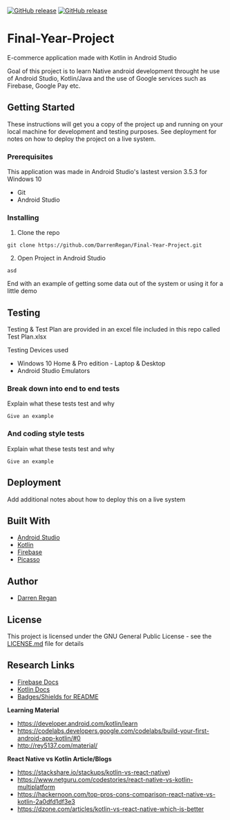 [![GitHub release](https://img.shields.io/badge/Download-APK-green)](https://github.com/DarrenRegan/Final-Year-Project/releases/latest/download/EcommereceApp.apk)
[![GitHub release](https://img.shields.io/badge/Download-Dissertation-green)](https://github.com/DarrenRegan/Final-Year-Project/raw/master/Final_Year_Dissertation.pdf)

# Final-Year-Project
E-commerce application made with Kotlin in Android Studio

Goal of this project is to learn Native android development throught he use of Android Studio, Kotlin/Java and the use of Google services such as Firebase, Google Pay etc.

## Getting Started

These instructions will get you a copy of the project up and running on your local machine for development and testing purposes. See deployment for notes on how to deploy the project on a live system.

### Prerequisites

This application was made in Android Studio's lastest version 3.5.3 for Windows 10

* Git
* Android Studio

### Installing

1. Clone the repo

```
git clone https://github.com/DarrenRegan/Final-Year-Project.git
```

2. Open Project in Android Studio

```
asd
```

End with an example of getting some data out of the system or using it for a little demo

## Testing 

Testing & Test Plan are provided in an excel file included in this repo called Test Plan.xlsx

Testing Devices used
* Windows 10 Home & Pro edition - Laptop & Desktop
* Android Studio Emulators

### Break down into end to end tests

Explain what these tests test and why

```
Give an example
```

### And coding style tests

Explain what these tests test and why

```
Give an example
```

## Deployment

Add additional notes about how to deploy this on a live system

## Built With

* [Android Studio](https://developer.android.com/studio)
* [Kotlin](https://kotlinlang.org/)
* [Firebase](https://square.github.io/picasso/)
* [Picasso](https://firebase.google.com/)

## Author

* [Darren Regan](https://github.com/DarrenRegan)

## License

This project is licensed under the GNU General Public License - see the [LICENSE.md](LICENSE.md) file for details

## Research Links

* [Firebase Docs](https://firebase.google.com/docs)
* [Kotlin Docs](https://kotlinlang.org/docs/reference/)
* [Badges/Shields for README](https://github.com/badges/shields)

**Learning Material**

* https://developer.android.com/kotlin/learn
* https://codelabs.developers.google.com/codelabs/build-your-first-android-app-kotlin/#0
* http://rey5137.com/material/

**React Native vs Kotlin Article/Blogs**

* https://stackshare.io/stackups/kotlin-vs-react-native)
* https://www.netguru.com/codestories/react-native-vs-kotlin-multiplatform
* https://hackernoon.com/top-pros-cons-comparison-react-native-vs-kotlin-2a0dfd1df3e3
* https://dzone.com/articles/kotlin-vs-react-native-which-is-better


